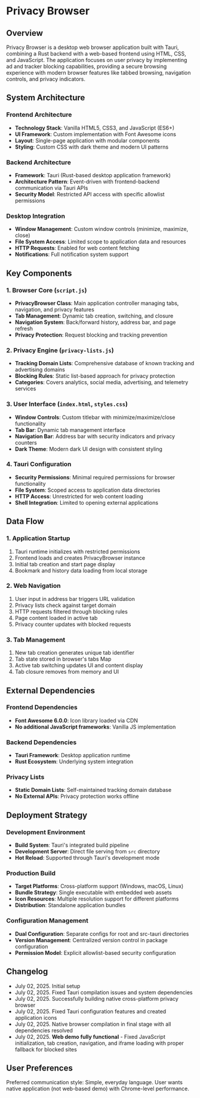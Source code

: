 # Privacy Browser

## Overview

Privacy Browser is a desktop web browser application built with Tauri, combining a Rust backend with a web-based frontend using HTML, CSS, and JavaScript. The application focuses on user privacy by implementing ad and tracker blocking capabilities, providing a secure browsing experience with modern browser features like tabbed browsing, navigation controls, and privacy indicators.

## System Architecture

### Frontend Architecture
- **Technology Stack**: Vanilla HTML5, CSS3, and JavaScript (ES6+)
- **UI Framework**: Custom implementation with Font Awesome icons
- **Layout**: Single-page application with modular components
- **Styling**: Custom CSS with dark theme and modern UI patterns

### Backend Architecture
- **Framework**: Tauri (Rust-based desktop application framework)
- **Architecture Pattern**: Event-driven with frontend-backend communication via Tauri APIs
- **Security Model**: Restricted API access with specific allowlist permissions

### Desktop Integration
- **Window Management**: Custom window controls (minimize, maximize, close)
- **File System Access**: Limited scope to application data and resources
- **HTTP Requests**: Enabled for web content fetching
- **Notifications**: Full notification system support

## Key Components

### 1. Browser Core (`script.js`)
- **PrivacyBrowser Class**: Main application controller managing tabs, navigation, and privacy features
- **Tab Management**: Dynamic tab creation, switching, and closure
- **Navigation System**: Back/forward history, address bar, and page refresh
- **Privacy Protection**: Request blocking and tracking prevention

### 2. Privacy Engine (`privacy-lists.js`)
- **Tracking Domain Lists**: Comprehensive database of known tracking and advertising domains
- **Blocking Rules**: Static list-based approach for privacy protection
- **Categories**: Covers analytics, social media, advertising, and telemetry services

### 3. User Interface (`index.html`, `styles.css`)
- **Window Controls**: Custom titlebar with minimize/maximize/close functionality
- **Tab Bar**: Dynamic tab management interface
- **Navigation Bar**: Address bar with security indicators and privacy counters
- **Dark Theme**: Modern dark UI design with consistent styling

### 4. Tauri Configuration
- **Security Permissions**: Minimal required permissions for browser functionality
- **File System**: Scoped access to application data directories
- **HTTP Access**: Unrestricted for web content loading
- **Shell Integration**: Limited to opening external applications

## Data Flow

### 1. Application Startup
1. Tauri runtime initializes with restricted permissions
2. Frontend loads and creates PrivacyBrowser instance
3. Initial tab creation and start page display
4. Bookmark and history data loading from local storage

### 2. Web Navigation
1. User input in address bar triggers URL validation
2. Privacy lists check against target domain
3. HTTP requests filtered through blocking rules
4. Page content loaded in active tab
5. Privacy counter updates with blocked requests

### 3. Tab Management
1. New tab creation generates unique tab identifier
2. Tab state stored in browser's tabs Map
3. Active tab switching updates UI and content display
4. Tab closure removes from memory and UI

## External Dependencies

### Frontend Dependencies
- **Font Awesome 6.0.0**: Icon library loaded via CDN
- **No additional JavaScript frameworks**: Vanilla JS implementation

### Backend Dependencies
- **Tauri Framework**: Desktop application runtime
- **Rust Ecosystem**: Underlying system integration

### Privacy Lists
- **Static Domain Lists**: Self-maintained tracking domain database
- **No External APIs**: Privacy protection works offline

## Deployment Strategy

### Development Environment
- **Build System**: Tauri's integrated build pipeline
- **Development Server**: Direct file serving from `src` directory
- **Hot Reload**: Supported through Tauri's development mode

### Production Build
- **Target Platforms**: Cross-platform support (Windows, macOS, Linux)
- **Bundle Strategy**: Single executable with embedded web assets
- **Icon Resources**: Multiple resolution support for different platforms
- **Distribution**: Standalone application bundles

### Configuration Management
- **Dual Configuration**: Separate configs for root and src-tauri directories
- **Version Management**: Centralized version control in package configuration
- **Permission Model**: Explicit allowlist-based security configuration

## Changelog
- July 02, 2025. Initial setup
- July 02, 2025. Fixed Tauri compilation issues and system dependencies
- July 02, 2025. Successfully building native cross-platform privacy browser
- July 02, 2025. Fixed Tauri configuration features and created application icons
- July 02, 2025. Native browser compilation in final stage with all dependencies resolved
- July 02, 2025. **Web demo fully functional** - Fixed JavaScript initialization, tab creation, navigation, and iframe loading with proper fallback for blocked sites

## User Preferences

Preferred communication style: Simple, everyday language.
User wants native application (not web-based demo) with Chrome-level performance.